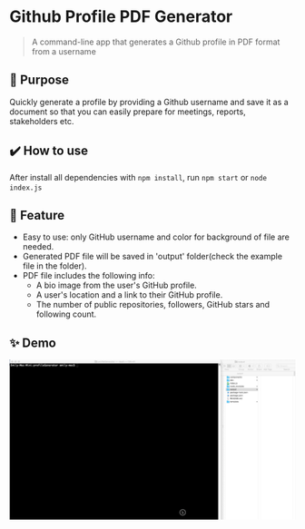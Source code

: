 # Github Profile PDF Generator
> A command-line app that generates a Github profile in PDF format from a username


## 🎯 Purpose
Quickly generate a profile by providing a Github username and save it as a document so that you can easily prepare for meetings, reports, stakeholders etc.

## ✔️ How to use
After install all dependencies with `npm install`, run `npm start` or `node index.js`


## 📄 Feature
- Easy to use: only GitHub username and color for background of file are needed.
- Generated PDF file will be saved in 'output' folder(check the example file in the folder).
- PDF file includes the following info:
   - A bio image from the user's GitHub profile.
   - A user's location and a link to their GitHub profile.
   - The number of public repositories, followers, GitHub stars and following count.

## ✨ Demo
![screenshot](demo.gif)

